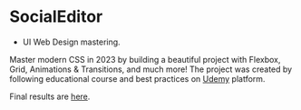 # SocialEditor

- UI Web Design mastering.

Master modern CSS in 2023 by building a beautiful project with Flexbox, Grid, Animations & Transitions, and much more!
The project was created by following educational course and best practices on [Udemy](https://www.udemy.com/) platform. 


Final results are [here](https://nazar-pichak.github.io/SocialEditor/). 
